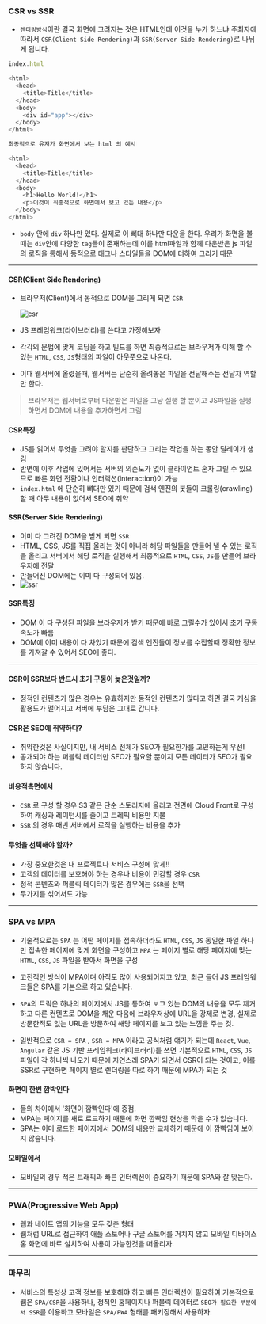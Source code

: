 ### **CSR vs SSR**

- `렌더링방식`이란 결국 화면에 그려지는 것은 HTML인데 이것을 누가 하느냐 주최자에 따라서 `CSR(Client Side Rendering)`과 `SSR(Server Side Rendering)`로 나뉘게 됩니다.

```js
index.html

<html>
  <head>
    <title>Title</title>
  </head>
  <body>
    <div id="app"></div>
  </body>
</html>
```

```js
최종적으로 유저가 화면에서 보는 html 의 예시

<html>
  <head>
    <title>Title</title>
  </head>
  <body>
    <h1>Hello World!</h1>
    <p>이것이 최종적으로 화면에서 보고 있는 내용</p>
  </body>
</html>
```

- `body` 안에 `div` 하나만 있다. 실제로 이 뼈대 하나만 다운을 한다. 우리가 화면을 볼때는 `div`안에 다양한 `tag`들이 존재하는데 이를 html파일과 함께 다운받은 js 파일의 로직을 통해서 동적으로 태그나 스타일들을 DOM에 더하여 그리기 때문

---

#### **CSR(Client Side Rendering)**

- 브라우저(Client)에서 동적으로 DOM을 그리게 되면 `CSR`

  <img src="https://tech.weperson.com/img/wedev/csr.png" alt="csr">

- JS 프레임워크(라이브러리)를 쓴다고 가정해보자
- 각각의 문법에 맞게 코딩을 하고 빌드를 하면 최종적으로는 브라우저가 이해 할 수 있는 `HTML`, `CSS`, `JS`형태의 파일이 아웃풋으로 나온다.
- 이때 웹서버에 올렸을때, 웹서버는 단순히 올려놓은 파일을 전달해주는 전달자 역할만 한다.

> 브라우저는 웹서버로부터 다운받은 파일을 그냥 실행 할 뿐이고 JS파일을 실행하면서 DOM에 내용을 추가하면서 그림

#### **CSR특징**

- JS를 읽어서 무엇을 그려야 할지를 판단하고 그리는 작업을 하는 동안 딜레이가 생김
- 반면에 이후 작업에 있어서는 서버의 의존도가 없이 클라이언트 혼자 그릴 수 있으므로 빠른 화면 전환이나 인터랙션(interaction)이 가능
- `index.html` 에 단순히 뼈대만 있기 때문에 검색 엔진의 봇들이 크롤링(crawling)할 때 아무 내용이 없어서 SEO에 취약

#### **SSR(Server Side Rendering)**

- 이미 다 그려진 DOM을 받게 되면 `SSR`
- HTML, CSS, JS를 직접 올리는 것이 아니라 해당 파일들을 만들어 낼 수 있는 로직을 올리고 서버에서 해당 로직을 실행해서 최종적으로 `HTML`, `CSS`, `JS`를 만들어 브라우저에 전달
- 만들어진 DOM에는 이미 다 구성되어 있음.
- <img src="https://tech.weperson.com/img/wedev/ssr.png" alt="ssr">

#### **SSR특징**

- DOM 이 다 구성된 파일을 브라우저가 받기 때문에 바로 그릴수가 있어서 초기 구동 속도가 빠름
- DOM에 이미 내용이 다 차있기 때문에 검색 엔진들이 정보를 수집할때 정확한 정보를 가져갈 수 있어서 SEO에 좋다.

---

#### **CSR이 SSR보다 반드시 초기 구동이 늦은것일까?**

- 정적인 컨텐츠가 많은 경우는 유효하지만 동적인 컨텐츠가 많다고 하면 결국 캐싱을 활용도가 떨어지고 서버에 부담은 그대로 갑니다.

#### **CSR은 SEO에 취약하다?**

- 취약한것은 사실이지만, 내 서비스 전체가 SEO가 필요한가를 고민하는게 우선!
- 공개되야 하는 퍼블릭 데이터만 SEO가 필요할 뿐이지 모든 데이터가 SEO가 필요하지 않습니다.

#### **비용적측면에서**

- `CSR` 로 구성 할 경우 S3 같은 단순 스토리지에 올리고 전면에 Cloud Front로 구성하여 캐싱과 레이턴시를 줄이고 트레픽 비용만 지불
- `SSR` 의 경우 매번 서버에서 로직을 실행하는 비용을 추가

#### **무엇을 선택해야 할까?**

- 가장 중요한것은 내 프로젝트나 서비스 구성에 맞게!!
- 고객의 데이터를 보호해야 하는 경우나 비용이 민감할 경우 `CSR`
- 정적 콘텐츠와 퍼블릭 데이터가 많은 경우에는 `SSR`을 선택
- 두가지를 섞어서도 가능

---

### **SPA vs MPA**

- 기술적으로는 `SPA` 는 어떤 페이지를 접속하더라도 `HTML`, `CSS`, `JS` 동일한 파일 하나만 접속한 페이지에 맞게 화면을 구성하고 `MPA` 는 페이지 별로 해당 페이지에 맞는 `HTML`, `CSS`, `JS` 파일을 받아서 화면을 구성

- 고전적인 방식이 MPA이며 아직도 많이 사용되어지고 있고, 최근 들어 JS 프레임워크들은 SPA를 기본으로 하고 있습니다.

- `SPA`의 트릭은 하나의 페이지에서 JS를 통하여 보고 있는 DOM의 내용을 모두 제거하고 다른 컨텐츠로 DOM을 채운 다음에 브라우저상에 URL을 강제로 변경, 실제로 방문한적도 없는 URL을 방문하여 해당 페이지를 보고 있는 느낌을 주는 것.

- 일반적으로 `CSR = SPA` , `SSR = MPA` 이라고 공식처럼 얘기가 되는데 `React`, `Vue`, `Angular` 같은 JS 기반 프레임워크(라이브러리)를 쓰면 기본적으로 `HTML`, `CSS`, `JS` 파일이 각 하나씩 나오기 때문에 자연스레 SPA가 되면서 CSR이 되는 것이고, 이를 SSR로 구현하면 페이지 별로 렌더링을 따로 하기 때문에 MPA가 되는 것

#### **화면이 한번 깜박인다**

- 둘의 차이에서 '화면이 깜빡인다'에 중점.
- MPA는 페이지를 새로 로드하기 때문에 화면 깜빡임 현상을 막을 수가 없습니다.
- SPA는 이미 로드한 페이지에서 DOM의 내용만 교체하기 때문에 이 깜빡임이 보이지 않습니다.

#### **모바일에서**

- 모바일의 경우 적은 트래픽과 빠른 인터렉션이 중요하기 때문에 SPA와 잘 맞는다.

---

### **PWA(Progressive Web App)**

- 웹과 네이트 앱의 기능을 모두 갖춘 형태
- 웹처럼 URL로 접근하여 애플 스토어나 구글 스토어를 거치지 않고 모바일 디바이스 홈 화면에 바로 설치하여 사용이 가능한것을 떠올리자.

---

### 마무리

- 서비스의 특성상 고객 정보를 보호해야 하고 빠른 인터렉션이 필요하여 기본적으로 웹은 `SPA/CSR`을 사용하나, 정적인 홈페이지나 퍼블릭 데이터로 `SEO가 필요한 부분에서 SSR`를 이용하고 모바일은 `SPA/PWA` 형태를 패키징해서 사용하자.
